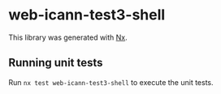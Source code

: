 # web-icann-test3-shell

This library was generated with [Nx](https://nx.dev).

## Running unit tests

Run `nx test web-icann-test3-shell` to execute the unit tests.

